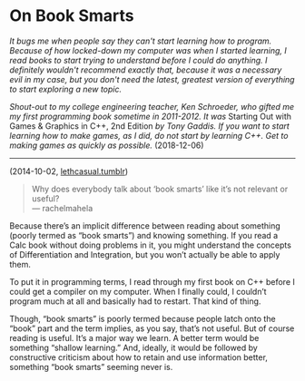 # On Book Smarts

*It bugs me when people say they can't start learning how to program. Because of how locked-down my computer was when I started 
learning, I read books to start trying to understand before I could do anything. I definitely wouldn't recommend exactly that, 
because it was a necessary evil in my case, but you don't need the latest, greatest version of everything to start exploring a 
new topic.*

*Shout-out to my college engineering teacher, Ken Schroeder, who gifted me my first programming book sometime in 2011-2012.
It was* Starting Out with Games & Graphics in C++, 2nd Edition *by Tony Gaddis. If you want to start learning how to make games,
as I did, do not start by learning C++. Get to making games as quickly as possible.* (2018-12-06)

-----

(2014-10-02, [lethcasual.tumblr](https://lethcasual.tumblr.com/post/99031875530/rachelmahela-why-does-everybody-talk-about))

>Why does everybody talk about ‘book smarts’ like it’s not relevant or useful?  
> &mdash; rachelmahela

Because there’s an implicit difference between reading about something (poorly termed as “book smarts”) and knowing something. If you read a Calc book without doing problems in it, you might understand the concepts of Differentiation and Integration, but you won’t actually be able to apply them.

To put it in programming terms, I read through my first book on C++ before I could get a compiler on my computer. When I finally could, I couldn’t program much at all and basically had to restart. That kind of thing.

Though, “book smarts” is poorly termed because people latch onto the “book” part and the term implies, as you say, that’s not useful. But of course reading is useful. It’s a major way we learn. A better term would be something “shallow learning.” And, ideally, it would be followed by constructive criticism about how to retain and use information better, something “book smarts” seeming never is. 
